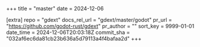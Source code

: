 +++
title = "master"
date = 2024-12-06

[extra]
repo = "gdext"
docs_rel_url = "gdext/master/godot"
pr_url = "https://github.com/godot-rust/gdext"
pr_author = ""
sort_key = 9999-01-01
date_time = 2024-12-06T20:03:18Z
commit_sha = "032af6ec6da81cb23b636a5d79113a4f4bafaa2d"
+++


